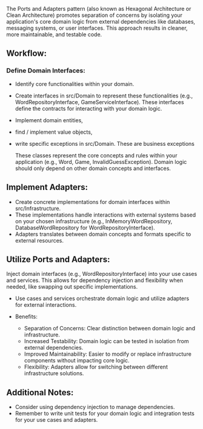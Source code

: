 The Ports and Adapters pattern (also known as Hexagonal Architecture or Clean Architecture) promotes separation of concerns by isolating your application's core domain logic from external dependencies like databases, messaging systems, or user interfaces. This approach results in cleaner, more maintainable, and testable code.

## Workflow:

### Define Domain Interfaces:

- Identify core functionalities within your domain.
- Create interfaces in src/Domain to represent these functionalities (e.g., WordRepositoryInterface, GameServiceInterface).
These interfaces define the contracts for interacting with your domain logic.
- Implement domain entities,
- find / implement value objects,
- write specific exceptions in src/Domain. These are business exceptions
  
  These classes represent the core concepts and rules within your application (e.g., Word, Game, InvalidGuessException).
  Domain logic should only depend on other domain concepts and interfaces.

##  Implement Adapters:

- Create concrete implementations for domain interfaces within src/Infrastructure.
- These implementations handle interactions with external systems based on your chosen infrastructure (e.g., InMemoryWordRepository, DatabaseWordRepository for WordRepositoryInterface).
- Adapters translates between domain concepts and formats specific to external resources.

## Utilize Ports and Adapters:

Inject domain interfaces (e.g., WordRepositoryInterface) into your use cases and services.
This allows for dependency injection and flexibility when needed, like swapping out specific implementations.

- Use cases and services orchestrate domain logic and utilize adapters for external interactions.

- Benefits:
  - Separation of Concerns: Clear distinction between domain logic and infrastructure.
  - Increased Testability: Domain logic can be tested in isolation from external dependencies.
  - Improved Maintainability: Easier to modify or replace infrastructure components without impacting core logic. 
  - Flexibility: Adapters allow for switching between different infrastructure solutions.

## Additional Notes:

- Consider using dependency injection to manage dependencies.
- Remember to write unit tests for your domain logic and integration tests for your use cases and adapters.
